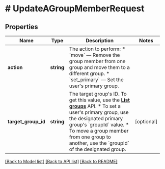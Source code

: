 # # UpdateAGroupMemberRequest

## Properties

Name | Type | Description | Notes
------------ | ------------- | ------------- | -------------
**action** | **string** | The action to perform:  * &#x60;move&#x60; — Remove the group member from one group and move them to a different group.  * &#x60;set_primary&#x60; — Set the user&#39;s primary group. |
**target_group_id** | **string** | The target group&#39;s ID. To get this value, use the [**List groups**](/docs/api-reference/zoom-api/methods#operation/groups) API.  * To set a user&#39;s primary group, use the designated primary group&#39;s &#x60;groupId&#x60; value.  * To move a group member from one group to another, use the &#x60;groupId&#x60; of the designated group. | [optional]

[[Back to Model list]](../../README.md#models) [[Back to API list]](../../README.md#endpoints) [[Back to README]](../../README.md)
